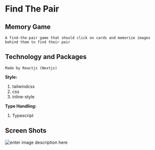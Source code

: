# Find The Pair

## Memory Game

    A find-the-pair game that should click on cards and memorize images behind them to find their pair

## Technology and Packages

    Made by Reactjs (Nextjs)

**Style:**

1.  tailwindcss
2.  css
3.  inline-style

**Type Handling:**

1.  Typescript

## Screen Shots

![enter image description here](https://i.ibb.co/1JL8vDK/ezgif-com-gif-maker.gif)
